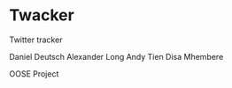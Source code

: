 Twacker
=======

Twitter tracker

Daniel Deutsch
Alexander Long
Andy Tien
Disa Mhembere

OOSE Project
